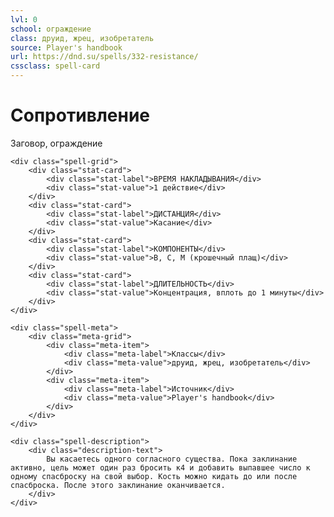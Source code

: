 ```yaml
---
lvl: 0
school: ограждение
class: друид, жрец, изобретатель
source: Player's handbook
url: https://dnd.su/spells/332-resistance/
cssclass: spell-card
---
```


<div class="spell-container">
    <div class="spell-header">
        <h1 class="spell-name">Сопротивление</h1>
        <div class="spell-level">Заговор, ограждение</div>
    </div>
    
    <div class="spell-grid">
        <div class="stat-card">
            <div class="stat-label">ВРЕМЯ НАКЛАДЫВАНИЯ</div>
            <div class="stat-value">1 действие</div>
        </div>
        <div class="stat-card">
            <div class="stat-label">ДИСТАНЦИЯ</div>
            <div class="stat-value">Касание</div>
        </div>
        <div class="stat-card">
            <div class="stat-label">КОМПОНЕНТЫ</div>
            <div class="stat-value">В, С, М (крошечный плащ)</div>
        </div>
        <div class="stat-card">
            <div class="stat-label">ДЛИТЕЛЬНОСТЬ</div>
            <div class="stat-value">Концентрация, вплоть до 1 минуты</div>
        </div>
    </div>
    
    <div class="spell-meta">
        <div class="meta-grid">
            <div class="meta-item">
                <div class="meta-label">Классы</div>
                <div class="meta-value">друид, жрец, изобретатель</div>
            </div>
            <div class="meta-item">
                <div class="meta-label">Источник</div>
                <div class="meta-value">Player's handbook</div>
            </div>
        </div>
    </div>
    
    <div class="spell-description">
        <div class="description-text">
            Вы касаетесь одного согласного существа. Пока заклинание активно, цель может один раз бросить к4 и добавить выпавшее число к одному спасброску на свой выбор. Кость можно кидать до или после спасброска. После этого заклинание оканчивается.
        </div>
    </div>
</div>